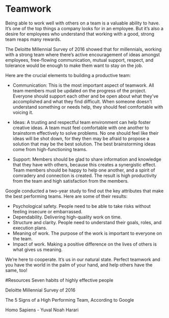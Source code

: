 ﻿# Teamwork

Being able to work well with others on a team is a valuable ability to have. It’s one of the top things a company looks for in an employee. But it’s also a desire for employees who understand that working with a good, 
strong team reaps many rewards. 

The Deloitte Millennial Survey of 2016 showed that for millennials, working with a strong team where there’s active encouragement of ideas amongst employees, free-flowing communication, mutual support, respect, and tolerance would be enough to make them want to stay on the job. 

Here are the crucial elements to building a productive team:

 * Communication: This is the most important aspect of teamwork. All team members must be updated on the progress of the project. Everyone should support each other and be open about what they’ve accomplished and what they find difficult. When someone doesn’t understand something or needs help, they should feel comfortable with voicing it.

 * Ideas: A trusting and respectful team environment can help foster creative ideas. A team must feel comfortable with one another to brainstorm effectively to solve problems. No one should feel like their ideas will be shot down, for they then may be afraid to propose a solution that may be the best solution. The best brainstorming ideas come from high-functioning teams.

 * Support: Members should be glad to share information and knowledge that they have with others, because this creates a synergistic effect. Team members should be happy to help one another, and a spirit of comradery and connection is created. The result is high productivity from the team and high satisfaction from the members.

Google conducted a two-year study to find out the key attributes that make the best performing teams. Here are some of their results:

 * Psychological safety. People need to be able to take risks without feeling insecure or embarrassed.
 * Dependability. Delivering high-quality work on time.
 * Structure and clarity. People need to understand their goals, roles, and execution plans.
 * Meaning of work. The purpose of the work is important to everyone on the team.
 * Impact of work. Making a positive difference on the lives of others is what gives us meaning.

We’re here to cooperate. It’s us in our natural state. Perfect teamwork and you have the world in the palm of your hand, and help others have the same, too!

#Resources
Seven habits of highly effective people

Deloitte Millennial Survey of 2016

The 5 Signs of a High Performing Team, According to Google

Homo Sapiens - Yuval Noah Harari
